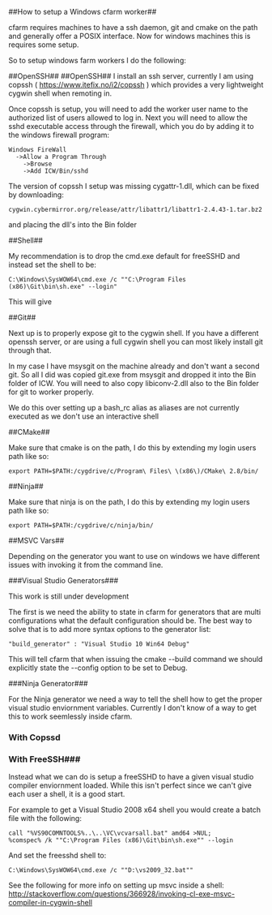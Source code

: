 ##How to setup a Windows cfarm worker##

cfarm requires machines to have a ssh daemon, git and cmake on the path and generally
offer a POSIX interface. Now for windows machines this is requires some setup.

So to setup windows farm workers I do the following:

##OpenSSH##
##OpenSSH##
I install an ssh server, currently I am using copssh ( https://www.itefix.no/i2/copssh )
which provides a very lightweight cygwin shell when remoting in.

Once copssh is setup, you will need to add the worker user name to the
authorized list of users allowed to log in. Next you will need to allow
the sshd executable access through the firewall, which you do by adding
it to the windows firewall program:
```
Windows FireWall
  ->Allow a Program Through
    ->Browse
    ->Add ICW/Bin/sshd
```

The version of copssh I setup was missing cygattr-1.dll, which can
be fixed by downloading:
```
cygwin.cybermirror.org/release/attr/libattr1/libattr1-2.4.43-1.tar.bz2
```
and placing the dll's into the Bin folder


##Shell##

My recommendation is to drop the cmd.exe default for freeSSHD and
instead set the shell to be:
```
C:\Windows\SysWOW64\cmd.exe /c ""C:\Program Files (x86)\Git\bin\sh.exe" --login"
```

This will give

##Git##

Next up is to properly expose git to the cygwin shell. If you have a different
openssh server, or are using a full cygwin shell you can most likely install
git through that.

In my case I have msysgit on the machine already and don't want a second
git. So all I did was copied git.exe from msysgit and dropped it into the
Bin folder of ICW. You will need to also copy libiconv-2.dll also to the Bin
folder for git to worker properly.

We do this over setting up a bash_rc alias as aliases are not currently executed
as we don't use an interactive shell

##CMake##

Make sure that cmake is on the path, I do this by extending my
login users path like so:
```
export PATH=$PATH:/cygdrive/c/Program\ Files\ \(x86\)/CMake\ 2.8/bin/
```

##Ninja##

Make sure that ninja is on the path, I do this by extending my
login users path like so:
```
export PATH=$PATH:/cygdrive/c/ninja/bin/
```

##MSVC Vars##

Depending on the generator you want to use on windows we
have different issues with invoking it from the command line.


###Visual Studio Generators###

This work is still under development

The first is we need the ability to state in cfarm for generators that are
multi configurations what the default configuration should be.
The best way to solve that is to add more syntax options to the generator list:

```
"build_generator" : "Visual Studio 10 Win64 Debug"
```

This will tell cfarm that when issuing the cmake --build command
we should explicitly state the --config option to be set to Debug.


###Ninja Generator###

For the Ninja generator we need a way to tell the shell how to
get the proper visual studio enviornment variables. Currently
I don't know of a way to get this to work seemlessly inside cfarm.

### With Copssd ###



### With FreeSSH###
Instead what we can do is setup a freeSSHD to have a given
visual studio compiler enviornment loaded. While this isn't perfect
since we can't give each user a shell, it is a good start.

For example to get a Visual Studio 2008 x64 shell you would
create a batch file with the following:
```
call "%VS90COMNTOOLS%..\..\VC\vcvarsall.bat" amd64 >NUL;
%comspec% /k ""C:\Program Files (x86)\Git\bin\sh.exe"" --login
```

And set the freesshd shell to:
```
C:\Windows\SysWOW64\cmd.exe /c ""D:\vs2009_32.bat""
```


See the following for more info on setting up msvc inside a shell:
http://stackoverflow.com/questions/366928/invoking-cl-exe-msvc-compiler-in-cygwin-shell

